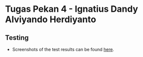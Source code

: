 # Tugas Pekan 4 - Ignatius Dandy Alviyando Herdiyanto

## Testing

- Screenshots of the test results can be found [here](https://drive.google.com/drive/folders/1o5oWsF7qiXYntfIbgo108aimGWqeMtxf?usp=sharing).

